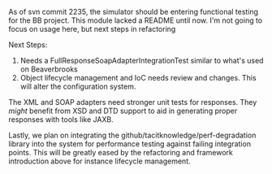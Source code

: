 
As of svn commit 2235, the simulator should be entering functional testing for the BB project.  This module
lacked a README until now.  I'm not going to focus on usage here, but next steps in refactoring

Next Steps:
1. Needs a FullResponseSoapAdapterIntegrationTest similar to what's used on Beaverbrooks
2. Object lifecycle management and IoC needs review and changes.  This will alter the configuration system.

The XML and SOAP adapters need stronger unit tests for responses.  They *might* benefit from XSD and DTD support to
aid in generating proper responses with tools like JAXB.

Lastly, we plan on integrating the github/tacitknowledge/perf-degradation library into the system for performance
testing against failing integration points.  This will be greatly eased by the refactoring and framework introduction
above for instance lifecycle management.


